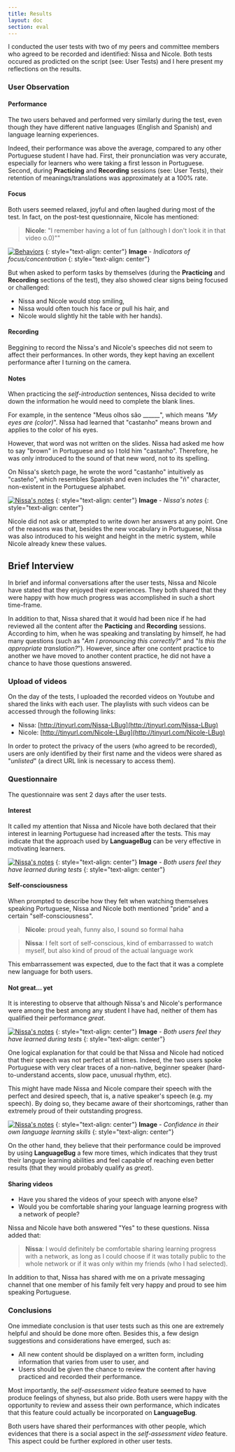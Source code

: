 ```yaml
---
title: Results
layout: doc
section: eval
---
```


I conducted the user tests with two of my peers and committee members who agreed to be recorded and identified: Nissa and Nicole. Both tests occured as prodicted on the script (see: User Tests) and I here present my reflections on the results.

### User Observation

#### Performance

The two users behaved and performed very similarly during the test, even though they have different native languages (English and Spanish) and language learning experiences. 

Indeed, their performance was above the average, compared to any other Portuguese student I have had. First, their pronunciation was very accurate, especially for learners who were taking a first lesson in Portuguese. Second, during **Practicing** and **Recording** sessions (see: User Tests), their retention of meanings/translations was approximately at a 100% rate.

#### Focus

Both users seemed relaxed, joyful and often laughed during most of the test. In fact, on the post-test questionnaire, Nicole has mentioned:

> **Nicole**: "I remember having a lot of fun (although I don't look it in that video o.0)""

[![Behaviors]({{site.baseurl}}/images/eval-results-behaviors.png)]({{site.baseurl}}/images/eval-results-behaviors.png)
{: style="text-align: center"}
**Image** - _Indicators of focus/concentration_
{: style="text-align: center"}

But when asked to perform tasks by themselves (during the **Practicing** and **Recording** sections of the test), they also showed clear signs being focused or challenged: 

* Nissa and Nicole would stop smiling,
* Nissa would often touch his face or pull his hair, and
* Nicole would slightly hit the table with her hands).

#### Recording

Beggining to record the Nissa's and Nicole's speeches did not seem to affect their performances. In other words, they kept having an excellent performance after I turning on the camera. 

#### Notes

When practicing the *self-introduction* sentences, Nissa decided to write down the information he would need to complete the blank lines.

For example, in the sentence "Meus olhos são ______", which means *"My eyes are (color)*". Nissa had learned that "castanho" means brown and applies to the color of his eyes. 

However, that word was not written on the slides. Nissa had asked me how to say "brown" in Portuguese and so I told him "castanho".  Therefore, he was only introduced to the sound of that new word, not to its spelling. 

On Nissa's sketch page, he wrote the word "castanho" intuitively as "casteño", which resembles Spanish and even includes the "ñ" character, non-existent in the Portuguese alphabet.

[![*Nissa's notes*]({{site.baseurl}}/images/eval-results-notes.jpg)]({{site.baseurl}}/images/eval-results-notes.jpg)
{: style="text-align: center"}
**Image** - _Nissa's notes_
{: style="text-align: center"}

Nicole did not ask or attempted to write down her answers at any point. One of the reasons was that, besides the new vocabulary in Portuguese, Nissa was also introduced to his weight and height in the metric system, while Nicole already knew these values.

## Brief Interview 

In brief and informal conversations after the user tests, Nissa and Nicole have stated that they enjoyed their experiences. They both shared that they were happy with how much progress was accomplished in such a short time-frame.

In addition to that, Nissa shared that it would had been nice if he had reviewed all the content after the **Pacticing** and **Recording** sessions. According to him, when he was speaking and translating by himself, he had many questions (such as "*Am I pronouncing this correctly?*" and "*Is this the appropriate translation?*"). However, since after one content practice to another we have moved to another content practice, he did not have a chance to have those questions answered.

### Upload of videos

On the day of the tests, I uploaded the recorded videos on Youtube and shared the links with each user. The playlists with such videos can be accessed through the following links:

* Nissa: [http://tinyurl.com/Nissa-LBug](http://tinyurl.com/Nissa-LBug)
* Nicole: [http://tinyurl.com/Nicole-LBug](http://tinyurl.com/Nicole-LBug)

In order to protect the privacy of the users (who agreed to be recorded), users are only identified by their first name and the videos were shared as "*unlisted*" (a direct URL link is necessary to access them).

### Questionnaire

The questionnaire was sent 2 days after the user tests. 

#### Interest

It called my attention that Nissa and Nicole have both declared that their interest in learning Portuguese had increased after the tests. This may indicate that the approach used by **LanguageBug** can be very effective in motivating learners.

[![*Nissa's notes*]({{site.baseurl}}/images/eval-results-learning.png)]({{site.baseurl}}/images/eval-results-learning.png)
{: style="text-align: center"}
**Image** - _Both users feel they have learned during tests_
{: style="text-align: center"}

#### Self-consciousness

When prompted to describe how they felt when watching themselves speaking Portuguese, Nissa and Nicole both mentioned "pride" and a certain "self-consciousness".

> **Nicole**: proud yeah, funny also, I sound so formal haha

> **Nissa**: I felt sort of self-conscious, kind of embarrassed to watch myself, but also kind of proud of the actual language work

This embarrassement was expected, due to the fact that it was a complete new language for both users. 

#### Not great... yet

It is interesting to observe that although Nissa's and Nicole's performance were among the best among any student I have had, neither of them has qualified their performance *great*.

[![*Nissa's notes*]({{site.baseurl}}/images/eval-results-howwell.png)]({{site.baseurl}}/images/eval-results-howwell.png)
{: style="text-align: center"}
**Image** - _Both users feel they have learned during tests_
{: style="text-align: center"}

One logical explanation for that could be that Nissa and Nicole had noticed that their speech was not perfect at all times. Indeed, the two users spoke Portuguese with very clear traces of a non-native, beginner speaker (hard-to-understand accents, slow pace, unusual rhythm, etc). 

This might have made Nissa and Nicole compare their speech with the perfect and desired speech, that is, a native speaker's speech (e.g. my speech). By doing so, they became aware of their shortcomings, rather than extremely proud of their outstanding progress.

[![*Nissa's notes*]({{site.baseurl}}/images/eval-results-kaizen.png)]({{site.baseurl}}/images/eval-results-kaizen.png)
{: style="text-align: center"}
**Image** - _Confidence in their own language learning skills_
{: style="text-align: center"}

On the other hand, they believe that their performance could be improved by using **LanguageBug** a few more times, which indicates that they trust their languge learning abilities and feel capable of reaching even better results (that they would probably qualify as *great*).

#### Sharing videos

* Have you shared the videos of your speech with anyone else?
* Would you be comfortable sharing your language learning progress with a network of people?

Nissa and Nicole have both answered "Yes" to these questions. Nissa added that:

> **Nissa**: I would definitely be comfortable sharing learning progress with a network, as long as I could choose if it was totally public to the whole network or if it was only within my friends (who I had selected).

In addition to that, Nissa has shared with me on a private messaging channel that one member of his family felt very happy and proud to see him speaking Portuguese.

### Conclusions

One immediate conclusion is that user tests such as this one are extremely helpful and should be done more often. Besides this, a few design suggestions and considerations have emerged, such as:

* All new content should be displayed on a written form, including information that varies from user to user, and
* Users should be given the chance to review the content after having practiced and recorded their performance.

Most importantly, the *self-assessment video* feature seemed to have produce feelings of shyness, but also pride. Both users were happy with the opportunity to review and assess their own performance, which indicates that this feature could actually be incorporated on **LanguageBug**.

Both users have shared their performances with other people, which evidences that there is a social aspect in the *self-assessment video* feature. This aspect could be further explored in other user tests.